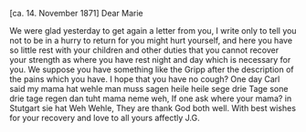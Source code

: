  [ca. 14. November 1871]
Dear Marie

We were glad yesterday to get again a letter from you, I write only to tell you not to be in a hurry to return for you might hurt yourself, and here you have so little rest with your children and other duties that you cannot recover your strength as where you have rest night and day which is necessary for you. We suppose you have something like the Gripp after the description of the pains which you have. I hope that you have no cough? One day Carl said my mama hat wehle man muss sagen heile heile sege drie Tage sone drie tage regen dan tuht mama neme weh, If one ask where your mama? in Stutgart sie hat Weh Wehle, They are thank God both well. With best wishes for your recovery and love to all
 yours affectly J.G.
